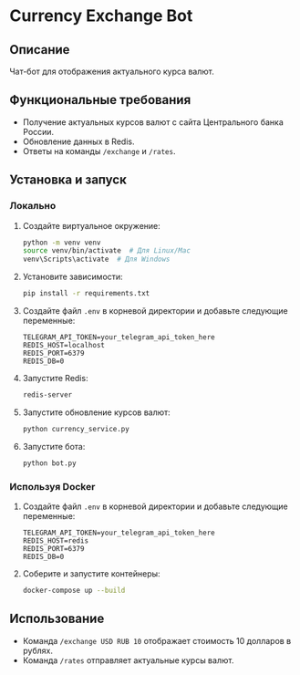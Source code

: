 # Currency Exchange Bot

## Описание
Чат-бот для отображения актуального курса валют.

## Функциональные требования
- Получение актуальных курсов валют с сайта Центрального банка России.
- Обновление данных в Redis.
- Ответы на команды `/exchange` и `/rates`.

## Установка и запуск

### Локально
1. Создайте виртуальное окружение:
    ```bash
    python -m venv venv
    source venv/bin/activate  # Для Linux/Mac
    venv\Scripts\activate  # Для Windows
    ```
2. Установите зависимости:
    ```bash
    pip install -r requirements.txt
    ```
3. Создайте файл `.env` в корневой директории и добавьте следующие переменные:
    ```env
    TELEGRAM_API_TOKEN=your_telegram_api_token_here
    REDIS_HOST=localhost
    REDIS_PORT=6379
    REDIS_DB=0
    ```
4. Запустите Redis:
    ```bash
    redis-server
    ```
5. Запустите обновление курсов валют:
    ```bash
    python currency_service.py
    ```
6. Запустите бота:
    ```bash
    python bot.py
    ```

### Используя Docker
1. Создайте файл `.env` в корневой директории и добавьте следующие переменные:
    ```env
    TELEGRAM_API_TOKEN=your_telegram_api_token_here
    REDIS_HOST=redis
    REDIS_PORT=6379
    REDIS_DB=0
    ```
2. Соберите и запустите контейнеры:
    ```bash
    docker-compose up --build
    ```

## Использование
- Команда `/exchange USD RUB 10` отображает стоимость 10 долларов в рублях.
- Команда `/rates` отправляет актуальные курсы валют.
